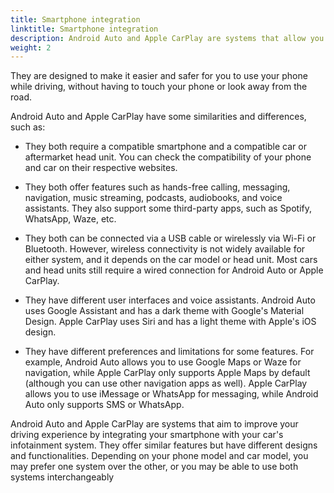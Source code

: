 ```yaml
---
title: Smartphone integration
linktitle: Smartphone integration
description: Android Auto and Apple CarPlay are systems that allow you to connect your smartphone to your car's infotainment system and access some of your phone's features on the car's display.
weight: 2
---
```

<!-- markdownlint-disable MD033 -->

 They are designed to make it easier and safer for you to use your phone while driving, without having to touch your phone or look away from the road.

Android Auto and Apple CarPlay have some similarities and differences, such as:

- They both require a compatible smartphone and a compatible car or aftermarket head unit. You can check the compatibility of your phone and car on their respective websites.

- They both offer features such as hands-free calling, messaging, navigation, music streaming, podcasts, audiobooks, and voice assistants. They also support some third-party apps, such as Spotify, WhatsApp, Waze, etc.

- They both can be connected via a USB cable or wirelessly via Wi-Fi or Bluetooth. However, wireless connectivity is not widely available for either system, and it depends on the car model or head unit. Most cars and head units still require a wired connection for Android Auto or Apple CarPlay.

- They have different user interfaces and voice assistants. Android Auto uses Google Assistant and has a dark theme with Google's Material Design. Apple CarPlay uses Siri and has a light theme with Apple's iOS design.

- They have different preferences and limitations for some features. For example, Android Auto allows you to use Google Maps or Waze for navigation, while Apple CarPlay only supports Apple Maps by default (although you can use other navigation apps as well). Apple CarPlay allows you to use iMessage or WhatsApp for messaging, while Android Auto only supports SMS or WhatsApp.

Android Auto and Apple CarPlay are systems that aim to improve your driving experience by integrating your smartphone with your car's infotainment system. They offer similar features but have different designs and functionalities. Depending on your phone model and car model, you may prefer one system over the other, or you may be able to use both systems interchangeably